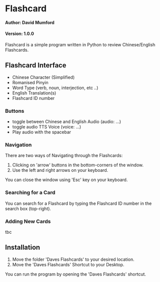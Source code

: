 # Flashcard
#### Author: David Mumford
#### Version: 1.0.0

Flashcard is a simple program written in Python to review Chinese/English Flashcards.

## Flashcard Interface
* Chinese Character (Simplified)
* Romanised Pinyin
* Word Type (verb, noun, interjection, etc ..)
* English Translation(s)
* Flashcard ID number

### Buttons
* toggle between Chinese and English Audio (audio: ...)
* toggle audio TTS Voice (voice: ...)
* Play audio with the spacebar

### Navigation
There are two ways of Navigating through the Flashcards:

1. Clicking on 'arrow' buttons in the bottom-corners of the window.
2. Use the left and right arrows on your keyboard.

You can close the window using 'Esc' key on your keyboard.

### Searching for a Card
You can search for a Flashcard by typing the Flashcard ID number in the search box (top-right).

### Adding New Cards

tbc

## Installation

1. Move the folder 'Daves Flashcards' to your desired location.
2. Move the 'Daves Flashcards' Shortcut to your Desktop.

You can run the program by opening the 'Daves Flashcards' shortcut.
